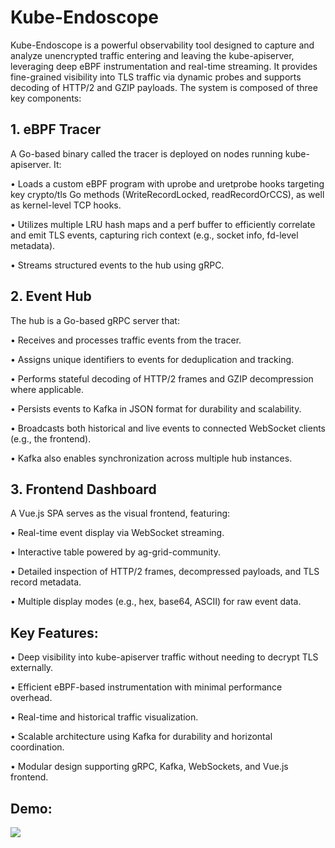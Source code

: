 # Kube-Endoscope

Kube-Endoscope is a powerful observability tool designed to capture and analyze unencrypted traffic entering and leaving the kube-apiserver, leveraging deep eBPF instrumentation and real-time streaming. It provides fine-grained visibility into TLS traffic via dynamic probes and supports decoding of HTTP/2 and GZIP payloads. The system is composed of three key components:

## 1. eBPF Tracer

A Go-based binary called the tracer is deployed on nodes running kube-apiserver. It:

• Loads a custom eBPF program with uprobe and uretprobe hooks targeting key crypto/tls Go methods (WriteRecordLocked, readRecordOrCCS), as well as kernel-level TCP hooks.

• Utilizes multiple LRU hash maps and a perf buffer to efficiently correlate and emit TLS events, capturing rich context (e.g., socket info, fd-level metadata).

• Streams structured events to the hub using gRPC.

## 2. Event Hub

The hub is a Go-based gRPC server that:

• Receives and processes traffic events from the tracer.

• Assigns unique identifiers to events for deduplication and tracking.

• Performs stateful decoding of HTTP/2 frames and GZIP decompression where applicable.

• Persists events to Kafka in JSON format for durability and scalability.

• Broadcasts both historical and live events to connected WebSocket clients (e.g., the frontend).

• Kafka also enables synchronization across multiple hub instances.

## 3. Frontend Dashboard

A Vue.js SPA serves as the visual frontend, featuring:

• Real-time event display via WebSocket streaming.

• Interactive table powered by ag-grid-community.

• Detailed inspection of HTTP/2 frames, decompressed payloads, and TLS record metadata.

• Multiple display modes (e.g., hex, base64, ASCII) for raw event data.

## Key Features:

• Deep visibility into kube-apiserver traffic without needing to decrypt TLS externally.

• Efficient eBPF-based instrumentation with minimal performance overhead.

• Real-time and historical traffic visualization.

• Scalable architecture using Kafka for durability and horizontal coordination.

• Modular design supporting gRPC, Kafka, WebSockets, and Vue.js frontend.

## Demo:
[![](https://i.ytimg.com/vi/W_HJ4eimxNw/maxresdefault.jpg)](https://youtu.be/W_HJ4eimxNw)
